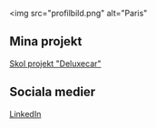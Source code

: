 <img src="profilbild.png" alt="Paris"
<H2>Mina projekt</h2>
<a href="https://alexanderjansson91.github.io/Deluxepark/">Skol projekt "Deluxecar"</a>
<H2>Sociala medier</h2>
<a href="https://www.linkedin.com/in/alexander-jansson-6a5645192/">LinkedIn</a>


